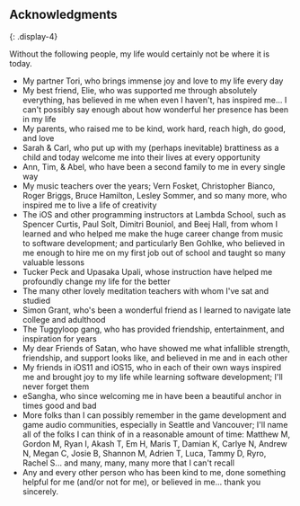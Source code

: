 ## Acknowledgments
{: .display-4}

Without the following people, my life would certainly not be where it is today.

- My partner Tori, who brings immense joy and love to my life every day
- My best friend, Elie, who was supported me through absolutely everything, has believed in me when even I haven't, has inspired me... I can't possibly say enough about how wonderful her presence has been in my life
- My parents, who raised me to be kind, work hard, reach high, do good, and love
- Sarah & Carl, who put up with my (perhaps inevitable) brattiness as a child and today welcome me into their lives at every opportunity
- Ann, Tim, & Abel, who have been a second family to me in every single way
- My music teachers over the years; Vern Fosket, Christopher Bianco, Roger Briggs, Bruce Hamilton, Lesley Sommer, and so many more, who inspired me to live a life of creativity
- The iOS and other programming instructors at Lambda School, such as Spencer Curtis, Paul Solt, Dimitri Bouniol, and Beej Hall, from whom I learned and who helped me make the huge career change from music to software development; and particularly Ben Gohlke, who believed in me enough to hire me on my first job out of school and taught so many valuable lessons
- Tucker Peck and Upasaka Upali, whose instruction have helped me profoundly change my life for the better
- The many other lovely meditation teachers with whom I've sat and studied
- Simon Grant, who's been a wonderful friend as I learned to navigate late college and adulthood
- The Tuggyloop gang, who has provided friendship, entertainment, and inspiration for years
- My dear Friends of Satan, who have showed me what infallible strength, friendship, and support looks like, and believed in me and in each other
- My friends in iOS11 and iOS15, who in each of their own ways inspired me and brought joy to my life while learning software development; I'll never forget them
- eSangha, who since welcoming me in have been a beautiful anchor in times good and bad
- More folks than I can possibly remember in the game development and game audio communities, especially in Seattle and Vancouver; I'll name all of the folks I can think of in a reasonable amount of time: Matthew M, Gordon M, Ryan I, Akash T, Em H, Maris T, Damian K, Carlye N, Andrew N, Megan C, Josie B, Shannon M, Adrien T, Luca, Tammy D, Ryro, Rachel S... and many, many, many more that I can't recall
- Any and every other person who has been kind to me, done something helpful for me (and/or not for me), or believed in me... thank you sincerely.
